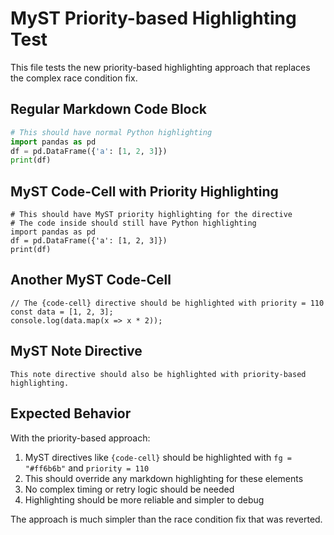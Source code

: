 # MyST Priority-based Highlighting Test

This file tests the new priority-based highlighting approach that replaces the complex race condition fix.

## Regular Markdown Code Block

```python
# This should have normal Python highlighting
import pandas as pd
df = pd.DataFrame({'a': [1, 2, 3]})
print(df)
```

## MyST Code-Cell with Priority Highlighting

```{code-cell} python
# This should have MyST priority highlighting for the directive
# The code inside should still have Python highlighting
import pandas as pd
df = pd.DataFrame({'a': [1, 2, 3]})
print(df)
```

## Another MyST Code-Cell

```{code-cell} javascript
// The {code-cell} directive should be highlighted with priority = 110
const data = [1, 2, 3];
console.log(data.map(x => x * 2));
```

## MyST Note Directive

```{note}
This note directive should also be highlighted with priority-based highlighting.
```

## Expected Behavior

With the priority-based approach:

1. MyST directives like `{code-cell}` should be highlighted with `fg = "#ff6b6b"` and `priority = 110`
2. This should override any markdown highlighting for these elements
3. No complex timing or retry logic should be needed
4. Highlighting should be more reliable and simpler to debug

The approach is much simpler than the race condition fix that was reverted.